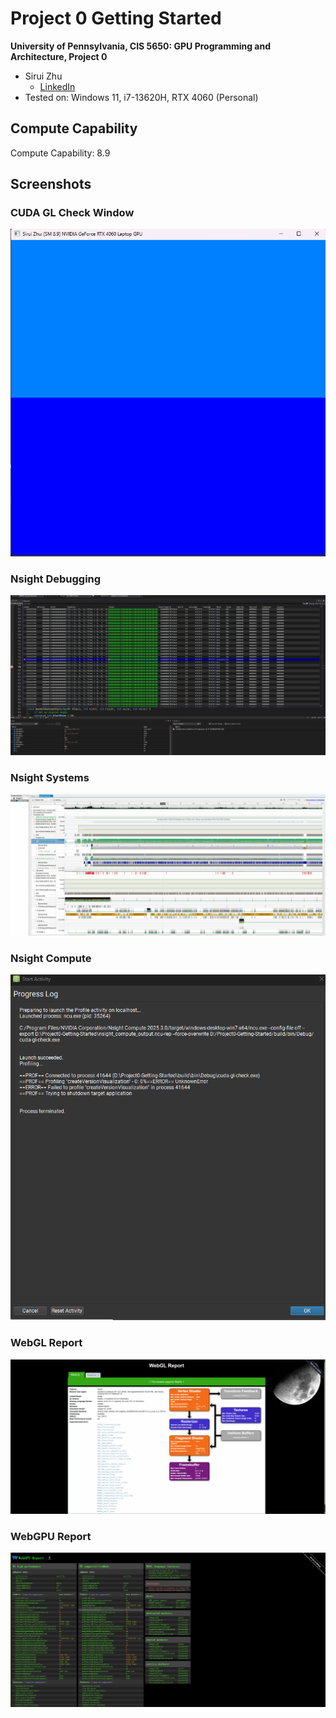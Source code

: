 Project 0 Getting Started
====================

**University of Pennsylvania, CIS 5650: GPU Programming and Architecture, Project 0**

* Sirui Zhu
  * [LinkedIn](https://www.linkedin.com/in/sirui-zhu-28a24a260/)
* Tested on: Windows 11, i7-13620H, RTX 4060 (Personal)

## Compute Capability

Compute Capability: 8.9

## Screenshots

### CUDA GL Check Window
![](images/Window.png)

### Nsight Debugging
![](images/NSightDebugging.png)

### Nsight Systems
![](images/NSightSystems.png)

### Nsight Compute
![](images/NSightCompute.png)

### WebGL Report
![](images/WebGL.png)

### WebGPU Report
![](images/WebGPU.png)
